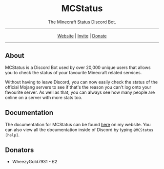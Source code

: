 

<h1 align="center">MCStatus</h1>
<p align="center">The Minecraft Status Discord Bot.</p>

---

<p align="center">
<a href="https://lambocreeper.uk/mcstatus/">Website</a> | <a href="https://discordapp.com/oauth2/authorize?client_id=291623138457026560&scope=bot">Invite</a> | <a href="https://lambocreeper.uk/donate/">Donate</a>
</p>

---

## About

MCStatus is a Discord Bot used by over 20,000 unique users that allows you to check the status of your favourite Minecraft related services.

Without having to leave Discord, you can now easily check the status of the official Mojang servers to see if that's the reason you can't log onto your favourite server. As well as that, you can always see how many people are online on a server with more stats too.

## Documentation

The documentation for MCStatus can be found [here](https://lambocreeper.uk/mcstatus/) on my website. You can also view all the documentation inside of Discord by typing `@MCStatus [help]`.

## Donators
- WheezyGold7931 - £2
